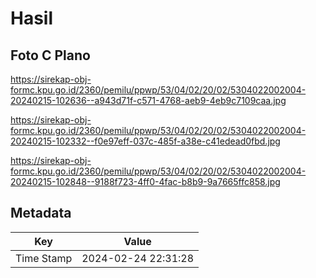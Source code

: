 # Hasil

## Foto C Plano

https://sirekap-obj-formc.kpu.go.id/2360/pemilu/ppwp/53/04/02/20/02/5304022002004-20240215-102636--a943d71f-c571-4768-aeb9-4eb9c7109caa.jpg

https://sirekap-obj-formc.kpu.go.id/2360/pemilu/ppwp/53/04/02/20/02/5304022002004-20240215-102332--f0e97eff-037c-485f-a38e-c41edead0fbd.jpg

https://sirekap-obj-formc.kpu.go.id/2360/pemilu/ppwp/53/04/02/20/02/5304022002004-20240215-102848--9188f723-4ff0-4fac-b8b9-9a7665ffc858.jpg


## Metadata

| Key        | Value               |
| ---------- | ------------------- |
| Time Stamp | 2024-02-24 22:31:28 |




